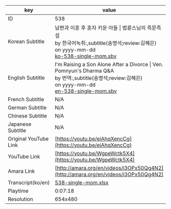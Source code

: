 |  key  |  value  |
|-------|---------|
| ID            | 538 |
| Korean Subtitle | 남편과 이혼 후 혼자 키운 아들 \| 법륜스님의 즉문즉설<br>by 한국어녹취:,subtitle(송명석;review:김혜은)<br>on yyyy-mm-dd<br>[ko-538-single-mom.sbv](https://github.com/jungtosociety/dharma-qna/raw/master/sub/538/ko-538-single-mom.sbv)<br>|
| English Subtitle | I'm Raising a Son Alone After a Divorce \| Ven. Pomnyun's Dharma Q&A<br>by 번역:,subtitle(송명석;review:김혜은)<br>on yyyy-mm-dd<br>[en-538-single-mom.sbv](https://github.com/jungtosociety/dharma-qna/raw/master/sub/538/en-538-single-mom.sbv)<br>|
| French Subtitle | N/A |
| German Subtitle | N/A |
| Chinese Subtitle | N/A |
| Japanese Subtitle | N/A |
| Original YouTube Link  | [https://youtu.be/eiAhqXencCg](https://youtu.be/eiAhqXencCg) |
| YouTube Link  | [https://youtu.be/WgpeWctk5X4](https://youtu.be/WgpeWctk5X4) |
| Amara Link    | [http://amara.org/en/videos/i3OPx50Qg4N2](http://amara.org/en/videos/i3OPx50Qg4N2) |
| Transcript(ko/en) | [538-single-mom.xlsx](https://github.com/jungtosociety/dharma-qna/raw/master/sub/538/538-single-mom.xlsx) |
| Playtime | 0:07:18 |
| Resolution | 654x480|
